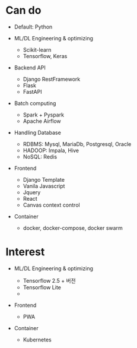 # Can do

- Default: Python

- ML/DL Engineering & optimizing
  - Scikit-learn
  - Tensorflow, Keras
- Backend API
  - Django RestFramework
  - Flask
  - FastAPI
- Batch computing
  - Spark + Pyspark  
  - Apache Airflow
- Handling Database
  - RDBMS: Mysql, MariaDb, Postgresql, Oracle
  - HADOOP: Impala, Hive
  - NoSQL: Redis
- Frontend
  - Django Template
  - Vanila Javascript
  - Jquery
  - React
  - Canvas context control
- Container
  - docker, docker-compose, docker swarm

# Interest
- ML/DL Engineering & optimizing
  - Tensorflow 2.5 + 버전
  - Tensorflow Lite
  - 

- Frontend
  - PWA

- Container
  - Kubernetes

